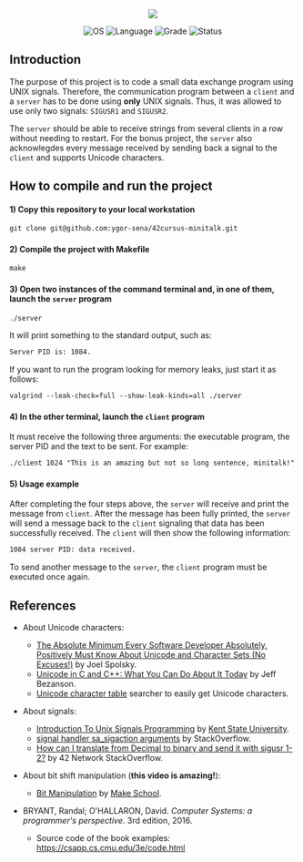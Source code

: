 <p align="center">
    <img src="https://user-images.githubusercontent.com/102881479/215282296-839ce5e6-5982-41f6-ba56-7e408f6ca9f8.png">
</p>
<p align="center">
    <img src="https://img.shields.io/badge/OS-Linux-blue" alt="OS">
    <img src="https://img.shields.io/badge/Language-C%20%7C%20C%2B%2B-blue.svg" alt="Language">
    <img src="https://img.shields.io/badge/Grade-125%2F100-brightgreen.svg" alt="Grade">
    <img src="https://img.shields.io/badge/Status-Completed-brightgreen.svg" alt="Status">
</p>

## Introduction

The purpose of this project is to code a small data exchange program using UNIX signals. Therefore, the communication program between a `client` and a `server` has to be done using **only** UNIX signals. Thus, it was allowed to use only two signals: `SIGUSR1` and `SIGUSR2`.

The `server` should be able to receive strings from several clients in a row without needing to restart. For the bonus project, the `server` also acknowlegdes every message received by sending back a signal to the `client` and supports Unicode characters.

## How to compile and run the project

#### 1) Copy this repository to your local workstation

```html
git clone git@github.com:ygor-sena/42cursus-minitalk.git
```

#### 2) Compile the project with Makefile

```html
make
```

#### 3) Open two instances of the command terminal and, in one of them, launch the `server` program

```html
./server
```

It will print something to the standard output, such as:

```html
Server PID is: 1084.
```

If you want to run the program looking for memory leaks, just start it as follows:

```html
valgrind --leak-check=full --show-leak-kinds=all ./server
```

#### 4) In the other terminal, launch the `client` program

It must receive the following three arguments: the executable program, the server PID and the text to be sent. For example:

```html
./client 1024 "This is an amazing but not so long sentence, minitalk!"
```

#### 5) Usage example

After completing the four steps above, the `server` will receive and print the message from `client`. After the message has been fully printed, the `server` will send a message back to the `client` signaling that data has been successfully received. The `client` will then show the following information:

```html
1084 server PID: data received.
```

To send another message to the `server`, the `client` program must be executed once again.

## References

- About Unicode characters:

  - [The Absolute Minimum Every Software Developer Absolutely, Positively Must Know About Unicode and Character Sets (No Excuses!)](https://www.joelonsoftware.com/2003/10/08/the-absolute-minimum-every-software-developer-absolutely-positively-must-know-about-unicode-and-character-sets-no-excuses/) by Joel Spolsky.
  - [Unicode in C and C++: What You Can Do About It Today](https://www.cprogramming.com/tutorial/unicode.html) by Jeff Bezanson.
  - [Unicode character table](https://unicode-table.com/en/) searcher to easily get Unicode characters.

- About signals:

  - [Introduction To Unix Signals Programming](https://www.cs.kent.edu/~ruttan/sysprog/lectures/signals.html) by [Kent State University](https://www.kent.edu/cs).
  - [signal handler sa_sigaction arguments](https://stackoverflow.com/questions/12587621/signal-handler-sa-sigaction-arguments) by StackOverflow.
  - [How can I translate from Decimal to binary and send it with sigusr 1-2?](https://stackoverflow.com/c/42network/questions/1919/1920#1920) by 42 Network StackOverflow.

- About bit shift manipulation (**this video is amazing!**):
  - [Bit Manipulation](https://www.youtube.com/watch?v=7jkIUgLC29I) by [Make School](https://www.youtube.com/@MakeSchoolCS).

- BRYANT, Randal; O'HALLARON, David. _Computer Systems: a programmer's perspective_. 3rd edition, 2016. 
  - Source code of the book examples: https://csapp.cs.cmu.edu/3e/code.html
